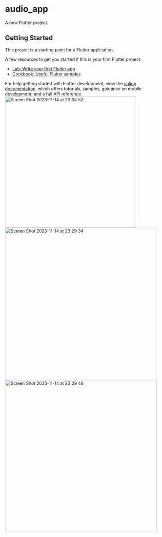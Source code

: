 # audio_app

A new Flutter project.

## Getting Started

This project is a starting point for a Flutter application.

A few resources to get you started if this is your first Flutter project:

- [Lab: Write your first Flutter app](https://docs.flutter.dev/get-started/codelab)
- [Cookbook: Useful Flutter samples](https://docs.flutter.dev/cookbook)

For help getting started with Flutter development, view the
[online documentation](https://docs.flutter.dev/), which offers tutorials,
samples, guidance on mobile development, and a full API reference.
<img width="429" alt="Screen Shot 2023-11-14 at 23 34 52" src="https://github.com/Fatma-abdelghany/audio_app/assets/143908737/62ef6f93-c699-462a-8840-a07667ef7321">
<img width="498" alt="Screen Shot 2023-11-14 at 23 29 34" src="https://github.com/Fatma-abdelghany/audio_app/assets/143908737/b4a52c03-c425-4861-ae35-14c3fc1b29bb">
<img width="497" alt="Screen Shot 2023-11-14 at 23 29 46" src="https://github.com/Fatma-abdelghany/audio_app/assets/143908737/6dee1917-532c-4dad-a27f-443e29908f11">
